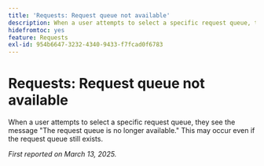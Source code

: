 ```yaml
---
title: 'Requests: Request queue not available'
description: When a user attempts to select a specific request queue, they see the message The request queue is no longer available. This may occur even if the request queue still exists.
hidefromtoc: yes
feature: Requests
exl-id: 954b6647-3232-4340-9433-f7fcad0f6783
---
```

# Requests: Request queue not available

When a user attempts to select a specific request queue, they see the message "The request queue is no longer available." This may occur even if the request queue still exists.

_First reported on March 13, 2025._
